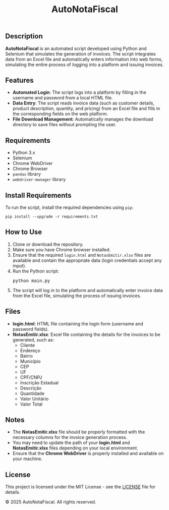 <!DOCTYPE html>
<html lang="en">
<head>
    <meta charset="UTF-8">
    <meta name="viewport" content="width=device-width, initial-scale=1.0">


</head>
<body>

<header>
    <h1>AutoNotaFiscal</h1>
</header>

<section>
    <h2>Description</h2>
    <p><strong>AutoNotaFiscal</strong> is an automated script developed using Python and Selenium that simulates the generation of invoices. The script integrates data from an Excel file and automatically enters information into web forms, simulating the entire process of logging into a platform and issuing invoices.</p>
</section>

<section>
    <h2>Features</h2>
    <ul>
        <li><strong>Automated Login</strong>: The script logs into a platform by filling in the username and password from a local HTML file.</li>
        <li><strong>Data Entry</strong>: The script reads invoice data (such as customer details, product description, quantity, and pricing) from an Excel file and fills in the corresponding fields on the web platform.</li>
        <li><strong>File Download Management</strong>: Automatically manages the download directory to save files without prompting the user.</li>
    </ul>
</section>

<section>
    <h2>Requirements</h2>
    <ul>
        <li>Python 3.x</li>
        <li>Selenium</li>
        <li>Chrome WebDriver</li>
        <li>Chrome Browser</li>
        <li><code>pandas</code> library</li>
        <li><code>webdriver-manager</code> library</li>
    </ul>
</section>
<section>
    <h2>Install Requirements</h2>
    <p>To run the script, install the required dependencies using <code>pip</code>:</p>
    <pre><code>pip install --upgrade -r requirements.txt</code></pre>
</section>


<section>
    <h2>How to Use</h2>
    <ol>
        <li>Clone or download the repository.</li>
        <li>Make sure you have Chrome browser installed.</li>
        <li>Ensure that the required <code>login.html</code> and <code>NotasEmitir.xlsx</code> files are available and contain the appropriate data (login credentials accept any input).</li>
        <li>Run the Python script:</li>
        <pre>python main.py</pre>
        <li>The script will log in to the platform and automatically enter invoice data from the Excel file, simulating the process of issuing invoices.</li>
    </ol>
</section>

<section>
    <h2>Files</h2>
    <ul>
        <li><strong>login.html</strong>: HTML file containing the login form (username and password fields).</li>
        <li><strong>NotasEmitir.xlsx</strong>: Excel file containing the details for the invoices to be generated, such as:
            <ul>
                <li>Cliente</li>
                <li>Endereço</li>
                <li>Bairro</li>
                <li>Município</li>
                <li>CEP</li>
                <li>UF</li>
                <li>CPF/CNPJ</li>
                <li>Inscrição Estadual</li>
                <li>Descrição</li>
                <li>Quantidade</li>
                <li>Valor Unitário</li>
                <li>Valor Total</li>
            </ul>
        </li>
    </ul>
</section>

<section>
    <h2>Notes</h2>
    <ul>
        <li>The <strong>NotasEmitir.xlsx</strong> file should be properly formatted with the necessary columns for the invoice generation process.</li>
        <li>You may need to update the path of your <strong>login.html</strong> and <strong>NotasEmitir.xlsx</strong> files depending on your local environment.</li>
        <li>Ensure that the <strong>Chrome WebDriver</strong> is properly installed and available on your machine.</li>
    </ul>
</section>

<section>
    <h2>License</h2>
    <p>This project is licensed under the MIT License - see the <a href="LICENSE">LICENSE</a> file for details.</p>
</section>

<footer>
    <p>&copy; 2025 AutoNotaFiscal. All rights reserved.</p>
</footer>

</body>
</html>

